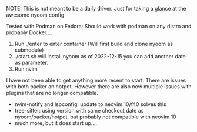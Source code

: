 NOTE:  This is not meant to be a daily driver.   Just for taking a glance at the awesome nyoom config

Tested with Podman on Fedora; Should work with podman on any distro and probably Docker....

1)  Run ./enter to enter container (Will first build and clone nyoom as submodule)
2)  ./start.sh  will install nyoom as of 2022-12-15 you can add another date as parameter.
3)  Run nvim

I have not been able to get anything more recent to start.  There are issues with both packer an hotpot.
However there are also now multiple issues with plugins that are no longer compatible.

* nvim-notify and lspconfig: update to neovim 10/f40 solves this
* tree-sitter:  using version with same checkout date as nyoom/packer/hotpot, but probably not compatible with neovim 10
* much more, but it does start up....
